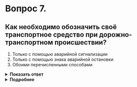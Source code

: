 # Вопрос 7.

## Как необходимо обозначить своё транспортное средство при дорожно-транспортном происшествии?

1. Только с помощью аварийной сигнализации
2. Только с помощью знака аварийной остановки
3. Обоими перечисленными способами

<details>
<summary><b>Показать ответ</b></summary>
Правильный ответ: 3
</details>
<details>
<summary><b>Подробнее</b></summary>
При ДТП водитель обязан включить аварийную сигнализацию и выставить знак аварийной остановки.
(Пункты 7.1, 7.2 ПДД)
</details>
